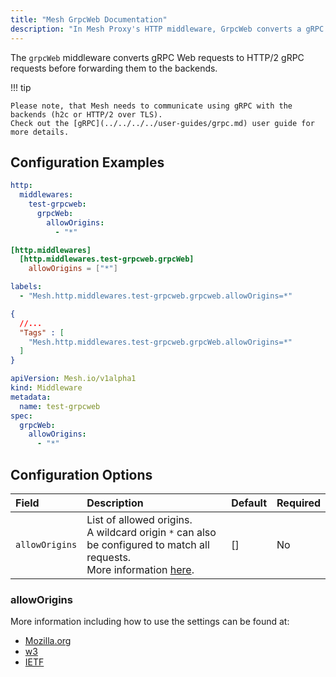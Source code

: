 ```yaml
---
title: "Mesh GrpcWeb Documentation"
description: "In Mesh Proxy's HTTP middleware, GrpcWeb converts a gRPC Web requests to HTTP/2 gRPC requests. Read the technical documentation."
---
```


The `grpcWeb` middleware converts gRPC Web requests to HTTP/2 gRPC requests before forwarding them to the backends.

!!! tip

    Please note, that Mesh needs to communicate using gRPC with the backends (h2c or HTTP/2 over TLS).
    Check out the [gRPC](../../../../user-guides/grpc.md) user guide for more details.

## Configuration Examples

```yaml tab="Structured (YAML)"
http:
  middlewares:
    test-grpcweb:
      grpcWeb:
        allowOrigins:
          - "*"
```

```toml tab="Structured (TOML)"
[http.middlewares]
  [http.middlewares.test-grpcweb.grpcWeb]
    allowOrigins = ["*"]
```

```yaml tab="Labels"
labels:
  - "Mesh.http.middlewares.test-grpcweb.grpcweb.allowOrigins=*"
```

```json tab="Tags"
{
  //...
  "Tags" : [
    "Mesh.http.middlewares.test-grpcweb.grpcWeb.allowOrigins=*"
  ]
}
```

```yaml tab="Kubernetes"
apiVersion: Mesh.io/v1alpha1
kind: Middleware
metadata:
  name: test-grpcweb
spec:
  grpcWeb:
    allowOrigins:
      - "*"
```

## Configuration Options

| Field                        | Description         | Default | Required |
|:-----------------------------|:------------------------------------------|:--------|:---------|
| `allowOrigins` | List of allowed origins. <br /> A wildcard origin `*` can also be configured to match all requests.<br /> More information [here](#alloworigins). | [] | No |

### allowOrigins

More information including how to use the settings can be found at:

- [Mozilla.org](https://developer.mozilla.org/en-US/docs/Web/HTTP/Headers/Access-Control-Allow-Origin)
- [w3](https://fetch.spec.whatwg.org/#http-access-control-allow-origin)
- [IETF](https://tools.ietf.org/html/rfc6454#section-7.1)
